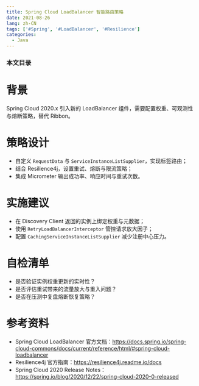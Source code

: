 ```yaml
---
title: Spring Cloud LoadBalancer 智能路由策略
date: 2021-08-26
lang: zh-CN
tags: ['#Spring', '#LoadBalancer', '#Resilience']
categories:
  - Java
---
```


### 本文目录
<!-- toc -->

# 背景
Spring Cloud 2020.x 引入新的 LoadBalancer 组件，需要配置权重、可观测性与熔断策略，替代 Ribbon。

# 策略设计
- 自定义 `RequestData` 与 `ServiceInstanceListSupplier`，实现标签路由；
- 结合 Resilience4j，设置重试、熔断与限流策略；
- 集成 Micrometer 输出成功率、响应时间与重试次数。

# 实施建议
- 在 Discovery Client 返回的实例上绑定权重与元数据；
- 使用 `RetryLoadBalancerInterceptor` 管控请求放大因子；
- 配置 `CachingServiceInstanceListSupplier` 减少注册中心压力。

# 自检清单
- 是否验证实例权重更新的实时性？
- 是否评估重试带来的流量放大与重入问题？
- 是否在压测中复盘熔断恢复策略？

# 参考资料
- Spring Cloud LoadBalancer 官方文档：https://docs.spring.io/spring-cloud-commons/docs/current/reference/html/#spring-cloud-loadbalancer
- Resilience4j 官方指南：https://resilience4j.readme.io/docs
- Spring Cloud 2020 Release Notes：https://spring.io/blog/2020/12/22/spring-cloud-2020-0-released
